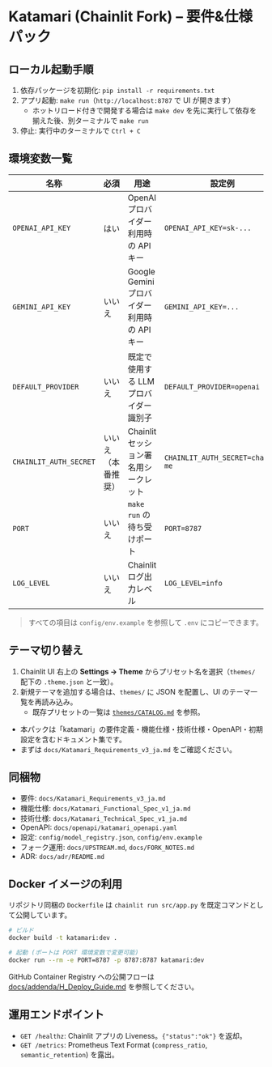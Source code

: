 # Katamari (Chainlit Fork) – 要件&仕様パック

## ローカル起動手順

1. 依存パッケージを初期化: `pip install -r requirements.txt`
2. アプリ起動: `make run`（`http://localhost:8787` で UI が開きます）
   - ホットリロード付きで開発する場合は `make dev` を先に実行して依存を揃えた後、別ターミナルで `make run`
3. 停止: 実行中のターミナルで `Ctrl + C`

## 環境変数一覧

| 名称 | 必須 | 用途 | 設定例 |
| ---- | ---- | ---- | ------ |
| `OPENAI_API_KEY` | はい | OpenAI プロバイダー利用時の API キー | `OPENAI_API_KEY=sk-...` |
| `GEMINI_API_KEY` | いいえ | Google Gemini プロバイダー利用時の API キー | `GEMINI_API_KEY=...` |
| `DEFAULT_PROVIDER` | いいえ | 既定で使用する LLM プロバイダー識別子 | `DEFAULT_PROVIDER=openai` |
| `CHAINLIT_AUTH_SECRET` | いいえ（本番推奨） | Chainlit セッション署名用シークレット | `CHAINLIT_AUTH_SECRET=change-me` |
| `PORT` | いいえ | `make run` の待ち受けポート | `PORT=8787` |
| `LOG_LEVEL` | いいえ | Chainlit ログ出力レベル | `LOG_LEVEL=info` |

> すべての項目は `config/env.example` を参照して `.env` にコピーできます。

## テーマ切り替え

1. Chainlit UI 右上の **Settings → Theme** からプリセット名を選択（`themes/` 配下の `.theme.json` と一致）。
2. 新規テーマを追加する場合は、`themes/` に JSON を配置し、UI のテーマ一覧を再読み込み。
   - 既存プリセットの一覧は [`themes/CATALOG.md`](themes/CATALOG.md) を参照。

- 本パックは「katamari」の要件定義・機能仕様・技術仕様・OpenAPI・初期設定を含むドキュメント集です。
- まずは `docs/Katamari_Requirements_v3_ja.md` をご確認ください。

## 同梱物
- 要件: `docs/Katamari_Requirements_v3_ja.md`
- 機能仕様: `docs/Katamari_Functional_Spec_v1_ja.md`
- 技術仕様: `docs/Katamari_Technical_Spec_v1_ja.md`
- OpenAPI: `docs/openapi/katamari_openapi.yaml`
- 設定: `config/model_registry.json`, `config/env.example`
- フォーク運用: `docs/UPSTREAM.md`, `docs/FORK_NOTES.md`
- ADR: `docs/adr/README.md`

## Docker イメージの利用

リポジトリ同梱の `Dockerfile` は `chainlit run src/app.py` を既定コマンドとして公開しています。

```bash
# ビルド
docker build -t katamari:dev .

# 起動 (ポートは PORT 環境変数で変更可能)
docker run --rm -e PORT=8787 -p 8787:8787 katamari:dev
```

GitHub Container Registry への公開フローは [docs/addenda/H_Deploy_Guide.md](docs/addenda/H_Deploy_Guide.md) を参照してください。
## 運用エンドポイント

- `GET /healthz`: Chainlit アプリの Liveness。`{"status":"ok"}` を返却。
- `GET /metrics`: Prometheus Text Format (`compress_ratio`, `semantic_retention`) を露出。

